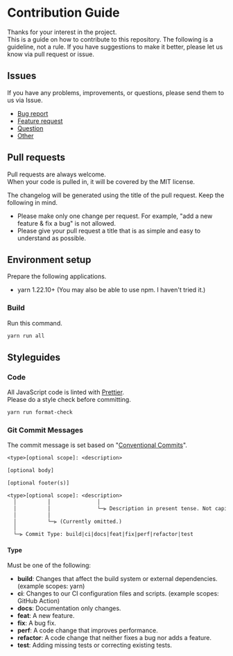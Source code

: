 # Contribution Guide

Thanks for your interest in the project.  
This is a guide on how to contribute to this repository. The following is a guideline, not a rule. If you have suggestions to make it better, please let us know via pull request or issue.

## Issues

If you have any problems, improvements, or questions, please send them to us via Issue.

- [Bug report](https://github.com/slime-hatena/lerna-changelog-action/issues/new?template=1.bug_report.md)
- [Feature request](https://github.com/slime-hatena/lerna-changelog-action/issues/new?template=2.feature_request.md)
- [Question](https://github.com/slime-hatena/lerna-changelog-action/issues/new?template=3.question.md)
- [Other](https://github.com/slime-hatena/lerna-changelog-action/issues/new)

## Pull requests

Pull requests are always welcome.  
When your code is pulled in, it will be covered by the MIT license.

The changelog will be generated using the title of the pull request. Keep the following in mind.

- Please make only one change per request. For example, "add a new feature & fix a bug" is not allowed.
- Please give your pull request a title that is as simple and easy to understand as possible.

## Environment setup

Prepare the following applications.

- yarn 1.22.10+ (You may also be able to use npm. I haven't tried it.)

### Build

Run this command.

```bash
yarn run all
```

## Styleguides

### Code

All JavaScript code is linted with [Prettier](https://prettier.io/).  
Please do a style check before committing.

```bash
yarn run format-check
```

### Git Commit Messages

The commit message is set based on "[Conventional Commits](https://www.conventionalcommits.org)".

```txt
<type>[optional scope]: <description>

[optional body]

[optional footer(s)]
```

```txt
<type>[optional scope]: <description>
  │          │               │
  │          │               └─⫸ Description in present tense. Not capitalized. No period at the end.
  │          │
  │          └─⫸ (Currently omitted.)
  │
  └─⫸ Commit Type: build|ci|docs|feat|fix|perf|refactor|test
```

#### Type

Must be one of the following:

- **build**: Changes that affect the build system or external dependencies. (example scopes: yarn)
- **ci**: Changes to our CI configuration files and scripts. (example scopes: GitHub Action)
- **docs**: Documentation only changes.
- **feat**: A new feature.
- **fix**: A bug fix.
- **perf**: A code change that improves performance.
- **refactor**: A code change that neither fixes a bug nor adds a feature.
- **test**: Adding missing tests or correcting existing tests.
